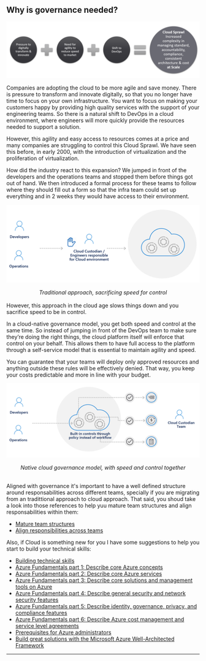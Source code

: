 ## Why is governance needed?

![Why is governance needed?](../images/governance-needed.png)

Companies are adopting the cloud to be more agile and save money. There is pressure to transform and innovate digitally, so that you no longer have time to focus on your own infrastructure. You want to focus on making your customers happy by providing high quality services with the support of your engineering teams. So there is a natural shift to DevOps in a cloud environment, where engineers will more quickly provide the resources needed to support a solution.

However, this agility and easy access to resources comes at a price and many companies are struggling to control this Cloud Sprawl. We have seen this before, in early 2000, with the introduction of virtualization and the proliferation of virtualization.

How did the industry react to this expansion? We jumped in front of the developers and the operations teams and stopped them before things got out of hand. We then introduced a formal process for these teams to follow where they should fill out a form so that the infra team could set up everything and in 2 weeks they would have access to their environment.

![traditional-approach](../images/traditional-approach.png)
<div align="center"><em>Traditional approach, sacrificing speed for control</em></div>
<br>
However, this approach in the cloud age slows things down and you sacrifice speed to be in control.

In a cloud-native governance model, you get both speed and control at the same time. So instead of jumping in front of the DevOps team to make sure they’re doing the right things, the cloud platform itself will enforce that control on your behalf. This allows them to have full access to the platform through a self-service model that is essential to maintain agility and speed.

You can guarantee that your teams will deploy only approved resources and anything outside these rules will be effectively denied. That way, you keep your costs predictable and more in line with your budget.

![cloud-governance-approach](../images/cloud-governance-approach.png)
<div align="center"><em>Native cloud governance model, with speed and control together</em></div>
<br>

Aligned with governance it's important to have a well defined structure around responsabilities across different teams, specially if you are migrating from an tradittional approach to cloud approach. That said, you shoud take a look into those references to help yuu mature team structures and align responsabilities within them:

* [Mature team structures](https://docs.microsoft.com/en-us/azure/cloud-adoption-framework/organize/organization-structures)
* [Align responsibilities across teams](https://docs.microsoft.com/en-us/azure/cloud-adoption-framework/organize/raci-alignment)

Also, if Cloud is something new for you I have some suggestions to help you start to build your technical skills:

* [Building technical skills](https://docs.microsoft.com/en-us/azure/cloud-adoption-framework/organize/suggested-skills)
* [Azure Fundamentals part 1: Describe core Azure concepts](https://docs.microsoft.com/en-us/learn/paths/az-900-describe-cloud-concepts/)
* [Azure Fundamentals part 2: Describe core Azure services](https://docs.microsoft.com/en-us/learn/paths/az-900-describe-core-azure-services/)
* [Azure Fundamentals part 3: Describe core solutions and management tools on Azure](https://docs.microsoft.com/en-us/learn/paths/az-900-describe-core-solutions-management-tools-azure/)
* [Azure Fundamentals part 4: Describe general security and network security features](https://docs.microsoft.com/en-us/learn/paths/az-900-describe-general-security-network-security-features/)
* [Azure Fundamentals part 5: Describe identity, governance, privacy, and compliance features](https://docs.microsoft.com/en-us/learn/paths/az-900-describe-identity-governance-privacy-compliance-features/)
* [Azure Fundamentals part 6: Describe Azure cost management and service level agreements](https://docs.microsoft.com/en-us/learn/paths/az-900-describe-azure-cost-management-service-level-agreements/)
* [Prerequisites for Azure administrators](https://docs.microsoft.com/en-us/learn/paths/azure-administrator-prerequisites/)
* [Build great solutions with the Microsoft Azure Well-Architected Framework](https://docs.microsoft.com/en-us/learn/paths/azure-well-architected-framework/)

---

